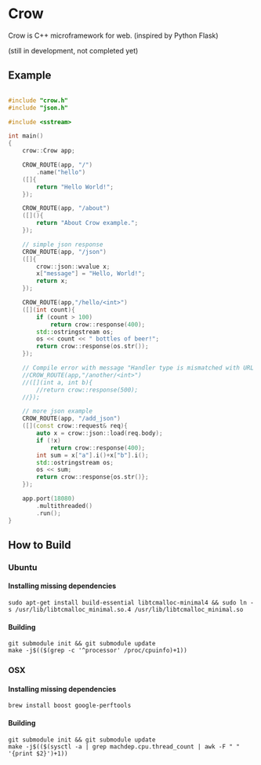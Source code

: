 # Crow

Crow is C++ microframework for web. (inspired by Python Flask)

(still in development, not completed yet)

## Example

```c++

#include "crow.h"
#include "json.h"

#include <sstream>

int main()
{
    crow::Crow app;

    CROW_ROUTE(app, "/")
        .name("hello")
    ([]{
        return "Hello World!";
    });

    CROW_ROUTE(app, "/about")
    ([](){
        return "About Crow example.";
    });

    // simple json response
    CROW_ROUTE(app, "/json")
    ([]{
        crow::json::wvalue x;
        x["message"] = "Hello, World!";
        return x;
    });

    CROW_ROUTE(app,"/hello/<int>")
    ([](int count){
        if (count > 100)
            return crow::response(400);
        std::ostringstream os;
        os << count << " bottles of beer!";
        return crow::response(os.str());
    });

    // Compile error with message "Handler type is mismatched with URL paramters"
    //CROW_ROUTE(app,"/another/<int>")
    //([](int a, int b){
        //return crow::response(500);
    //});

    // more json example
    CROW_ROUTE(app, "/add_json")
    ([](const crow::request& req){
        auto x = crow::json::load(req.body);
        if (!x)
            return crow::response(400);
        int sum = x["a"].i()+x["b"].i();
        std::ostringstream os;
        os << sum;
        return crow::response{os.str()};
    });

    app.port(18080)
        .multithreaded()
        .run();
}
```

## How to Build

### Ubuntu
#### Installing missing dependencies
    sudo apt-get install build-essential libtcmalloc-minimal4 && sudo ln -s /usr/lib/libtcmalloc_minimal.so.4 /usr/lib/libtcmalloc_minimal.so

#### Building
    git submodule init && git submodule update
    make -j$(($(grep -c '^processor' /proc/cpuinfo)+1))

### OSX
#### Installing missing dependencies
    brew install boost google-perftools

#### Building
    git submodule init && git submodule update
    make -j$(($(sysctl -a | grep machdep.cpu.thread_count | awk -F " " '{print $2}')+1))
